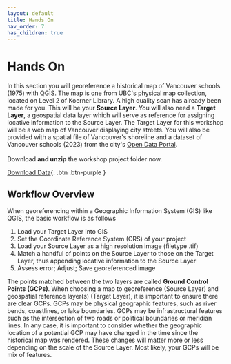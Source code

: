 ```yaml
---
layout: default
title: Hands On
nav_order: 7
has_children: true
---
```


# Hands On

In this section you will georeference a historical map of Vancouver schools (1975) with QGIS. The map is one from UBC's physical map collection, located on Level 2 of Koerner Library. A high quality scan has already been made for you. This will be your **Source Layer**. You will also need a **Target Layer**, a geospatial data layer which will serve as reference for assigning locative information to the Source Layer. The Target Layer for this workshop will be a web map of Vancouver displaying city streets. You will also be provided with a spatial file of Vancouver's shoreline and a dataset of Vancouver schools (2023) from the city's [Open Data Portal](https://opendata.vancouver.ca/explore/dataset/schools/map/?location=12,49.25526,-123.11228). 
<br>    
Download **and unzip** the workshop project folder now.
    
[Download Data](gis-georeferencing-workshop.zip){: .btn .btn-purple }


## Workflow Overview
When georeferencing within a Geographic Information System (GIS) like QGIS, the basic workflow is as follows

1. Load your Target Layer into GIS 
2. Set the Coordinate Reference System (CRS) of your project
3. Load your Source Layer as a high resolution image (filetype .tif) 
4. Match a handful of points on the Source Layer to those on the Target Layer, thus appending locative information to the Source Layer 
5. Assess error; Adjust; Save georeferenced image

The points matched between the two layers are called **Ground Control Points (GCPs)**. When choosing a map to georeference (Source Layer) and geospatial reference layer(s) (Target Layer), it is important to ensure there are clear GCPs. GCPs may be physical geographic features, such as river bends, coastlines, or lake boundaries. GCPs may be infrastructural features such as the intersection of two roads or political boundaries or meridian lines. In any case, it is important to consider whether the geographic location of a potential GCP may have changed in the time since the historical map was rendered. These changes will matter more or less depending on the scale of the Source Layer. Most likely, your GCPs will be mix of features.







